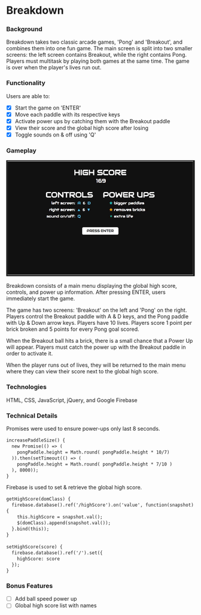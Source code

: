 # Breakdown

### Background
Breakdown takes two classic arcade games, 'Pong' and 'Breakout', and combines them into one fun game. The main screen is split into two smaller screens: the left screen contains Breakout, while the right contains Pong. Players must multitask by playing both games at the same time. The game is over when the player's lives run out.

### Functionality
Users are able to:
- [x] Start the game on 'ENTER'
- [x] Move each paddle with its respective keys
- [x] Activate power ups by catching them with the Breakout paddle
- [x] View their score and the global high score after losing
- [x] Toggle sounds on & off using 'Q'

### Gameplay

![Gameplay GIF](img/gameplay.gif)

Breakdown consists of a main menu displaying the global high score, controls, and power up information. After pressing ENTER, users immediately start the game.

The game has two screens: 'Breakout' on the left and 'Pong' on the right. Players control the Breakout paddle with A & D keys, and the Pong paddle with Up & Down arrow keys. Players have 10 lives. Players score 1 point per brick broken and 5 points for every Pong goal scored.

When the Breakout ball hits a brick, there is a small chance that a Power Up will appear. Players must catch the power up with the Breakout paddle in order to activate it.

When the player runs out of lives, they will be returned to the main menu where they can view their score next to the global high score.

### Technologies
HTML, CSS, JavaScript, jQuery, and Google Firebase

### Technical Details

Promises were used to ensure power-ups only last 8 seconds.
```     
increasePaddleSize() {
  new Promise(() => (
    pongPaddle.height = Math.round( pongPaddle.height * 10/7)
  )).then(setTimeout(() => (
    pongPaddle.height = Math.round( pongPaddle.height * 7/10 )
  ), 8000));
}
```

Firebase is used to set & retrieve the global high score.
```
getHighScore(domClass) {
  firebase.database().ref('/highScore').on('value', function(snapshot) {
    this.highScore = snapshot.val();
    $(domClass).append(snapshot.val());
  }.bind(this));
}

setHighScore(score) {
  firebase.database().ref('/').set({
    highScore: score
  });
}
```


### Bonus Features
- [ ] Add ball speed power up
- [ ] Global high score list with names
